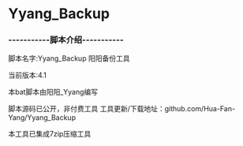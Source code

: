 # Yyang_Backup
### -----------脚本介绍-----------
 脚本名字:Yyang_Backup 阳阳备份工具

 当前版本:4.1

 本bat脚本由阳阳_Yyang编写

 脚本源码已公开，非付费工具 工具更新/下载地址：github.com/Hua-Fan-Yang/Yyang_Backup

 本工具已集成7zip压缩工具
